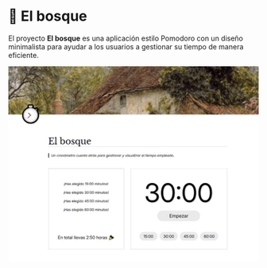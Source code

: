 # 🌳 El bosque
El proyecto **El bosque** es una aplicación estilo Pomodoro con un diseño minimalista para ayudar a los usuarios a gestionar su tiempo de manera eficiente.

![Captura](./assets/images/screenshot.jpg)

